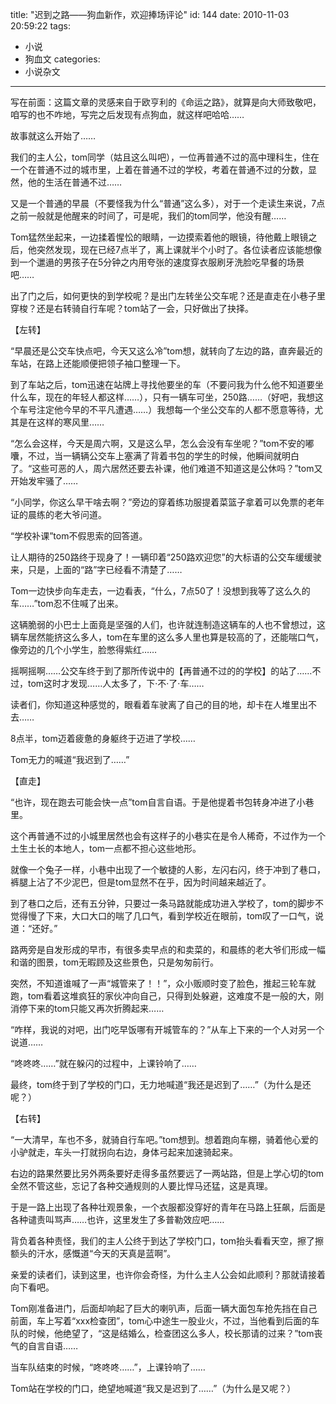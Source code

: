 title: "迟到之路——狗血新作，欢迎捧场评论"
id: 144
date: 2010-11-03 20:59:22
tags: 
- 小说
- 狗血文
categories: 
- 小说杂文
---

写在前面：这篇文章的灵感来自于欧亨利的《命运之路》，就算是向大师致敬吧，咱写的也不咋地，写完之后发现有点狗血，就这样吧哈哈……

故事就这么开始了……

<!--more-->我们的主人公，tom同学（姑且这么叫吧），一位再普通不过的高中理科生，住在一个在普通不过的城市里，上着在普通不过的学校，考着在普通不过的分数，显然，他的生活在普通不过……

又是一个普通的早晨（不要怪我为什么“普通”这么多），对于一个走读生来说，7点之前一般就是他醒来的时间了，可是呢，我们的tom同学，他没有醒……

Tom猛然坐起来，一边揉着惺忪的眼睛，一边摸索着他的眼镜，待他戴上眼镜之后，他突然发现，现在已经7点半了，离上课就半个小时了。各位读者应该能想像到一个邋遢的男孩子在5分钟之内用夸张的速度穿衣服刷牙洗脸吃早餐的场景吧……

出了门之后，如何更快的到学校呢？是出门左转坐公交车呢？还是直走在小巷子里穿梭？还是右转骑自行车呢？tom站了一会，只好做出了抉择。

【左转】

“早晨还是公交车快点吧，今天又这么冷”tom想，就转向了左边的路，直奔最近的车站，在路上还能顺便把领子袖口整理一下。

到了车站之后，tom迅速在站牌上寻找他要坐的车（不要问我为什么他不知道要坐什么车，现在的年轻人都这样……），只有一辆车可坐，250路……（好吧，我想这个车号注定他今早的不平凡遭遇……）我想每一个坐公交车的人都不愿意等待，尤其是在这样的寒风里……

“怎么会这样，今天是周六啊，又是这么早，怎么会没有车坐呢？”tom不安的嘟囔，不过，当一辆辆公交车上塞满了背着书包的学生的时候，他瞬间就明白了。“这些可恶的人，周六居然还要去补课，他们难道不知道这是公休吗？”tom又开始发牢骚了……

“小同学，你这么早干啥去啊？”旁边的穿着练功服提着菜篮子拿着可以免票的老年证的晨练的老大爷问道。

“学校补课”tom不假思索的回答道。

让人期待的250路终于现身了！一辆印着“250路欢迎您”的大标语的公交车缓缓驶来，只是，上面的“路”字已经看不清楚了……

Tom一边快步向车走去，一边看表，“什么，7点50了！没想到我等了这么久的车……”tom忍不住喊了出来。

这辆脆弱的小巴士上面竟是坚强的人们，也许就连制造这辆车的人也不曾想过，这辆车居然能挤这么多人，tom在车里的这么多人里也算是较高的了，还能喘口气，像旁边的几个小学生，脸憋得紫红……

摇啊摇啊……公交车终于到了那所传说中的【再普通不过的的学校】的站了……不过，tom这时才发现……人太多了，下·不·了·车……

读者们，你知道这种感觉的，眼看着车驶离了自己的目的地，却卡在人堆里出不去……

8点半，tom迈着疲惫的身躯终于迈进了学校……

Tom无力的喊道“我迟到了……”

【直走】

“也许，现在跑去可能会快一点”tom自言自语。于是他提着书包转身冲进了小巷里。

这个再普通不过的小城里居然也会有这样子的小巷实在是令人稀奇，不过作为一个土生土长的本地人，tom一点都不担心这些地形。

就像一个兔子一样，小巷中出现了一个敏捷的人影，左闪右闪，终于冲到了巷口，裤腿上沾了不少泥巴，但是tom显然不在乎，因为时间越来越近了。

到了巷口之后，还有五分钟，只要过一条马路就能成功进入学校了，tom的脚步不觉得慢了下来，大口大口的喘了几口气，看到学校近在眼前，tom叹了一口气，说道：“还好。”

路两旁是自发形成的早市，有很多卖早点的和卖菜的，和晨练的老大爷们形成一幅和谐的图景，tom无暇顾及这些景色，只是匆匆前行。

突然，不知道谁喊了一声“城管来了！！”，众小贩顺时变了脸色，推起三轮车就跑，tom看着这堆疯狂的家伙冲向自己，只得到处躲避，这难度不是一般的大，刚消停下来的tom只能又再次折腾起来……

“咋样，我说的对吧，出门吃早饭哪有开城管车的？”从车上下来的一个人对另一个说道……

“咚咚咚……”就在躲闪的过程中，上课铃响了……

最终，tom终于到了学校的门口，无力地喊道“我还是迟到了……”（为什么是还呢？）

【右转】

“一大清早，车也不多，就骑自行车吧。”tom想到。想着跑向车棚，骑着他心爱的小驴就走，车头一打就拐向右边，身体弓起来加速骑起来。

右边的路果然要比另外两条要好走得多虽然要远了一两站路，但是上学心切的tom全然不管这些，忘记了各种交通规则的人要比悍马还猛，这是真理。

于是一路上出现了各种壮观景象，一个衣服都没穿好的青年在马路上狂飙，后面是各种谴责叫骂声……也许，这里发生了多普勒效应吧……

背负着各种责怪，我们的主人公终于到达了学校门口，tom抬头看看天空，擦了擦额头的汗水，感慨道“今天的天真是蓝啊”。

亲爱的读者们，读到这里，也许你会奇怪，为什么主人公会如此顺利？那就请接着向下看吧。

Tom刚准备进门，后面却响起了巨大的喇叭声，后面一辆大面包车抢先挡在自己前面，车上写着“xxx检查团”，tom心中途生一股业火，不过，当他看到后面的车队的时候，他绝望了，“这是结婚么，检查团这么多人，校长那请的过来？”tom丧气的自言自语……

当车队结束的时候，“咚咚咚……”，上课铃响了……

Tom站在学校的门口，绝望地喊道“我又是迟到了……”（为什么是又呢？）